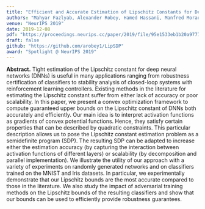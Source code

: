```yaml
---
title: "Efficient and Accurate Estimation of Lipschitz Constants for Deep Neural Networks"
authors: "Mahyar Fazlyab, Alexander Robey, Hamed Hassani, Manfred Morari, George J. Pappas"
venue: "NeurIPS 2019"
date: 2019-12-08
pdf: "https://proceedings.neurips.cc/paper/2019/file/95e1533eb1b20a97777749fb94fdb944-Paper.pdf"
draft: false
github: "https://github.com/arobey1/LipSDP"
award: "Spotlight @ NeurIPS 2019"
---
```


**Abstract.** Tight estimation of the Lipschitz constant for deep neural networks (DNNs) is useful in many applications ranging from robustness certification of classifiers to stability analysis of closed-loop systems with reinforcement learning controllers. Existing methods in the literature for estimating the Lipschitz constant suffer from either lack of accuracy or poor scalability. In this paper, we present a convex optimization framework to compute guaranteed upper bounds on the Lipschitz constant of DNNs both accurately and efficiently. Our main idea is to interpret activation functions as gradients of convex potential functions. Hence, they satisfy certain properties that can be described by quadratic constraints. This particular description allows us to pose the Lipschitz constant estimation problem as a semidefinite program (SDP). The resulting SDP can be adapted to increase either the estimation accuracy (by capturing the interaction between activation functions of different layers) or scalability (by decomposition and parallel implementation). We illustrate the utility of our approach with a variety of experiments on randomly generated networks and on classifiers trained on the MNIST and Iris datasets. In particular, we experimentally demonstrate that our Lipschitz bounds are the most accurate compared to those in the literature. We also study the impact of adversarial training methods on the Lipschitz bounds of the resulting classifiers and show that our bounds can be used to efficiently provide robustness guarantees.